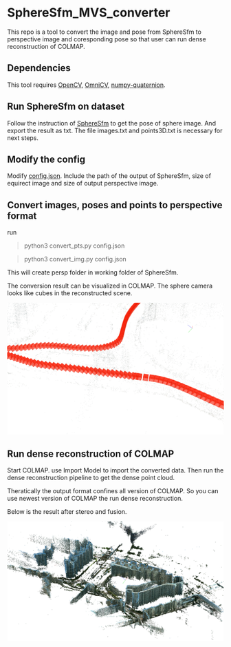 # SphereSfm_MVS_converter

This repo is a tool to convert the image and pose from SphereSfm to perspective image and coresponding pose so that user can run dense reconstruction of COLMAP.

## Dependencies

This tool requires [OpenCV](https://docs.opencv.org/4.5.5/d2/de6/tutorial_py_setup_in_ubuntu.html), [OmniCV](https://github.com/kaustubh-sadekar/OmniCV-Lib), [numpy-quaternion](https://quaternion.readthedocs.io/en/latest/).

## Run SphereSfm on dataset

Follow the instruction of [SphereSfm](https://github.com/json87/SphereSfM) to get the pose of sphere image. And export the result as txt. The file images.txt and points3D.txt is necessary for next steps.

## Modify the config

Modify [config.json](https://github.com/FengyuGuo/SphereSfm_MVS_converter/blob/main/config.json). Include the path of the output of SphereSfm, size of equirect image and size of output perspective image.

## Convert images, poses and points to perspective format

run

> python3 convert_pts.py config.json

> python3 convert_img.py config.json

This will create persp folder in working folder of SphereSfm.

The conversion result can be visualized in COLMAP. The sphere camera looks like cubes in the reconstructed scene.

![pose_viz](https://github.com/FengyuGuo/SphereSfm_MVS_converter/blob/main/asset/cam_pose.png)

## Run dense reconstruction of COLMAP

Start COLMAP. use Import Model to import the converted data. Then run the dense reconstruction pipeline to get the dense point cloud.

Theratically the output format confines all version of COLMAP. So you can use newest version of COLMAP the run dense reconstruction.

Below is the result after stereo and fusion.

![result](https://github.com/FengyuGuo/SphereSfm_MVS_converter/blob/main/asset/result.png)